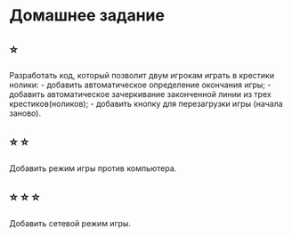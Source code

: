 # Домашнее задание

## :star:

Разработать код, который позволит двум игрокам играть в крестики нолики:
    - добавить автоматическое определение окончания игры;
    - добавить автоматическое зачеркивание законченной линии из трех крестиков(ноликов);
    - добавить кнопку для перезагрузки игры (начала заново).

## :star: :star:

Добавить режим игры против компьютера.

## :star: :star: :star:

Добавить сетевой режим игры.
